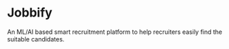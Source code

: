 # Jobbify
An ML/AI based smart recruitment platform to help recruiters easily find the suitable candidates.

